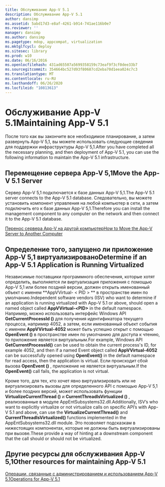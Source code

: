 ```yaml
---
title: Обслуживание App-V 5.1
description: Обслуживание App-V 5.1
author: dansimp
ms.assetid: 5abd17d3-e8af-4261-b914-741ae116b0e7
ms.reviewer: ''
manager: dansimp
ms.author: dansimp
ms.pagetype: mdop, appcompat, virtualization
ms.mktglfcycl: deploy
ms.sitesec: library
ms.prod: w10
ms.date: 06/16/2016
ms.openlocfilehash: 431ad65507a5699358159c73eaf9f3cf0dee33b7
ms.sourcegitcommit: 354664bc527d93f80687cd2eba70d1eea024c7c3
ms.translationtype: MT
ms.contentlocale: ru-RU
ms.lasthandoff: 06/26/2020
ms.locfileid: "10813613"
---
```

# <span data-ttu-id="20053-103">Обслуживание App-V 5.1</span><span class="sxs-lookup"><span data-stu-id="20053-103">Maintaining App-V 5.1</span></span>


<span data-ttu-id="20053-104">После того как вы закончите все необходимое планирование, а затем развернуть App-V 5,1, вы можете использовать следующие сведения для поддержки инфраструктуры App-V 5,1.</span><span class="sxs-lookup"><span data-stu-id="20053-104">After you have completed all the necessary planning, and then deployment of App-V 5.1, you can use the following information to maintain the App-V 5.1 infrastructure.</span></span>

## <a href="" id="move-the-app-v-5-1-server-"></a><span data-ttu-id="20053-105">Перемещение сервера App-V 5,1</span><span class="sxs-lookup"><span data-stu-id="20053-105">Move the App-V 5.1 Server</span></span>


<span data-ttu-id="20053-106">Сервер App-V 5,1 подключается к базе данных App-V 5,1.</span><span class="sxs-lookup"><span data-stu-id="20053-106">The App-V 5.1 server connects to the App-V 5.1 database.</span></span> <span data-ttu-id="20053-107">Следовательно, вы можете установить компонент управления на любой компьютер в сети, а затем подключить его к базе данных App-V 5,1.</span><span class="sxs-lookup"><span data-stu-id="20053-107">Therefore you can install the management component to any computer on the network and then connect it to the App-V 5.1 database.</span></span>

[<span data-ttu-id="20053-108">Перенос сервера App-V на другой компьютер</span><span class="sxs-lookup"><span data-stu-id="20053-108">How to Move the App-V Server to Another Computer</span></span>](how-to-move-the-app-v-server-to-another-computer51.md)

## <a href="" id="determine-if-an-app-v-5-1-application-is-running-virtualized-"></a><span data-ttu-id="20053-109">Определение того, запущено ли приложение App-V 5,1 виртуализировано</span><span class="sxs-lookup"><span data-stu-id="20053-109">Determine if an App-V 5.1 Application is Running Virtualized</span></span>


<span data-ttu-id="20053-110">Независимые поставщики программного обеспечения, которые хотят определить, выполняется ли виртуализация приложения с помощью App-V 5,1 или более поздней версии, должен открыть именованный объект с именем \*\*AppVVirtual- &lt; PID &gt; \*\* в пространстве имен по умолчанию.</span><span class="sxs-lookup"><span data-stu-id="20053-110">Independent software vendors (ISV) who want to determine if an application is running virtualized with App-V 5.1 or above, should open a named object called **AppVVirtual-&lt;PID&gt;** in the default namespace.</span></span> <span data-ttu-id="20053-111">Например, можно использовать интерфейс Windows API **GetCurrentProcessId ()** для получения идентификатора текущего процесса, например 4052, а затем, если именованный объект события с именем **AppVVirtual-4052** может быть успешно открыт с помощью **OpenEvent ()** в пространстве имен по умолчанию для доступа к чтению, то приложение является виртуальным.</span><span class="sxs-lookup"><span data-stu-id="20053-111">For example, Windows API **GetCurrentProcessId()** can be used to obtain the current process's ID, for example 4052, and then if a named Event object called **AppVVirtual-4052** can be successfully opened using **OpenEvent()** in the default namespace for read access, then the application is virtual.</span></span> <span data-ttu-id="20053-112">Если происходит сбой вызова **OpenEvent ()** , приложение не является виртуальным.</span><span class="sxs-lookup"><span data-stu-id="20053-112">If the **OpenEvent()** call fails, the application is not virtual.</span></span>

<span data-ttu-id="20053-113">Кроме того, для тех, кто хочет явно виртуализировать или не виртуализировать вызовы для определенного API с помощью App-V 5,1 и более поздних версий, может использовать функции **VirtualizeCurrentThread ()** и **CurrentThreadIsVirtualized ()** , реализованные в модуле AppEntSubsystems32.dll.</span><span class="sxs-lookup"><span data-stu-id="20053-113">Additionally, ISV’s who want to explicitly virtualize or not virtualize calls on specific API’s with App-V 5.1 and above, can use the **VirtualizeCurrentThread()** and **CurrentThreadIsVirtualized()** functions implemented in the AppEntSubsystems32.dll module.</span></span> <span data-ttu-id="20053-114">Это позволяет подсказкам в нижестоящих компонентах, которые не должны быть виртуализированы при вызове.</span><span class="sxs-lookup"><span data-stu-id="20053-114">These provide a way of hinting at a downstream component that the call should or should not be virtualized.</span></span>






## <span data-ttu-id="20053-115">Другие ресурсы для обслуживания App-V 5,1</span><span class="sxs-lookup"><span data-stu-id="20053-115">Other resources for maintaining App-V 5.1</span></span>


[<span data-ttu-id="20053-116">Операции, связанные с администрированием и использованием App-V 5.1</span><span class="sxs-lookup"><span data-stu-id="20053-116">Operations for App-V 5.1</span></span>](operations-for-app-v-51.md)

 

 





